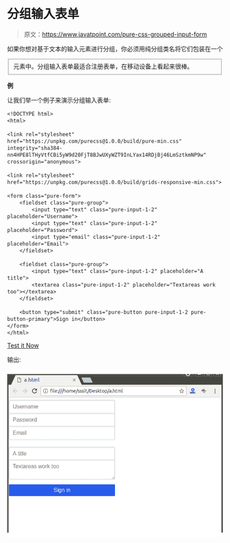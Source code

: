 # 分组输入表单

> 原文：<https://www.javatpoint.com/pure-css-grouped-input-form>

如果你想对基于文本的输入元素进行分组，你必须用纯分组类名将它们包装在一个

<fieldset>元素中。分组输入表单最适合注册表单，在移动设备上看起来很棒。</fieldset>

**例**

让我们举一个例子来演示分组输入表单:

```
<!DOCTYPE html>
<html>

<link rel="stylesheet" 
href="https://unpkg.com/purecss@1.0.0/build/pure-min.css" 
integrity="sha384-nn4HPE8lTHyVtfCBi5yW9d20FjT8BJwUXyWZT9InLYax14RDjBj46LmSztkmNP9w" 
crossorigin="anonymous">

<link rel="stylesheet" 
href="https://unpkg.com/purecss@1.0.0/build/grids-responsive-min.css">

<form class="pure-form">
    <fieldset class="pure-group">
        <input type="text" class="pure-input-1-2" placeholder="Username">
        <input type="text" class="pure-input-1-2" placeholder="Password">
        <input type="email" class="pure-input-1-2" placeholder="Email">
    </fieldset>

    <fieldset class="pure-group">
        <input type="text" class="pure-input-1-2" placeholder="A title">
        <textarea class="pure-input-1-2" placeholder="Textareas work too"></textarea>
    </fieldset>

    <button type="submit" class="pure-button pure-input-1-2 pure-button-primary">Sign in</button>
</form>
</html>

```

[Test it Now](https://www.javatpoint.com/oprweb/test.jsp?filename=purecssforms6)

输出:

![PureCSS Forms 8](img/8626a38ca3ce2638e0b3c5529ae93d69.png)